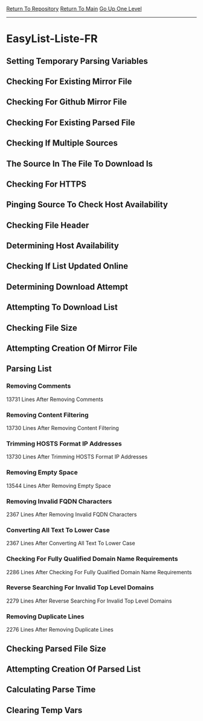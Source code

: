 [Return To Repository](https://github.com/deathbybandaid/piholeparser/)
[Return To Main](https://github.com/deathbybandaid/piholeparser/blob/master/RecentRunLogs/Mainlog.md)
[Go Up One Level](https://github.com/deathbybandaid/piholeparser/blob/master/RecentRunLogs/TopLevelScripts/30-Processing-External-Blacklists.md)
____________________________________
# EasyList-Liste-FR
## Setting Temporary Parsing Variables
## Checking For Existing Mirror File
## Checking For Github Mirror File
## Checking For Existing Parsed File
## Checking If Multiple Sources
## The Source In The File To Download Is
## Checking For HTTPS
## Pinging Source To Check Host Availability
## Checking File Header
## Determining Host Availability
## Checking If List Updated Online
## Determining Download Attempt
## Attempting To Download List
## Checking File Size
## Attempting Creation Of Mirror File
## Parsing List
### Removing Comments
13731 Lines After Removing Comments
### Removing Content Filtering
13730 Lines After Removing Content Filtering
### Trimming HOSTS Format IP Addresses
13730 Lines After Trimming HOSTS Format IP Addresses
### Removing Empty Space
13544 Lines After Removing Empty Space
### Removing Invalid FQDN Characters
2367 Lines After Removing Invalid FQDN Characters
### Converting All Text To Lower Case
2367 Lines After Converting All Text To Lower Case
### Checking For Fully Qualified Domain Name Requirements
2286 Lines After Checking For Fully Qualified Domain Name Requirements
### Reverse Searching For Invalid Top Level Domains
2279 Lines After Reverse Searching For Invalid Top Level Domains
### Removing Duplicate Lines
2276 Lines After Removing Duplicate Lines
## Checking Parsed File Size
## Attempting Creation Of Parsed List
## Calculating Parse Time
## Clearing Temp Vars
